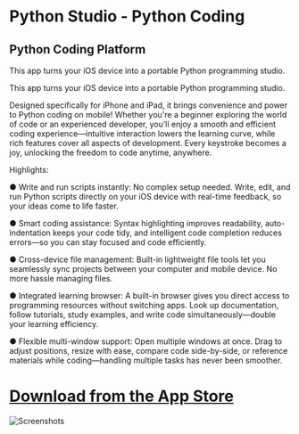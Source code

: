 # Python Studio - Python Coding

## Python Coding Platform

This app turns your iOS device into a portable Python programming studio.

This app turns your iOS device into a portable Python programming studio.

Designed specifically for iPhone and iPad, it brings convenience and power to Python coding on mobile! Whether you're a beginner exploring the world of code or an experienced developer, you’ll enjoy a smooth and efficient coding experience—intuitive interaction lowers the learning curve, while rich features cover all aspects of development. Every keystroke becomes a joy, unlocking the freedom to code anytime, anywhere.

Highlights:

● Write and run scripts instantly: No complex setup needed. Write, edit, and run Python scripts directly on your iOS device with real-time feedback, so your ideas come to life faster.

● Smart coding assistance: Syntax highlighting improves readability, auto-indentation keeps your code tidy, and intelligent code completion reduces errors—so you can stay focused and code efficiently.

● Cross-device file management: Built-in lightweight file tools let you seamlessly sync projects between your computer and mobile device. No more hassle managing files.

● Integrated learning browser: A built-in browser gives you direct access to programming resources without switching apps. Look up documentation, follow tutorials, study examples, and write code simultaneously—double your learning efficiency.

● Flexible multi-window support: Open multiple windows at once. Drag to adjust positions, resize with ease, compare code side-by-side, or reference materials while coding—handling multiple tasks has never been smoother.

# [Download from the App Store](https://apps.apple.com/us/app/python-studio-python-coding/id6749899391?platform=iphone)

 
![Screenshots](https://www.dazhuogroup.com/codemaster/images/screenshots.png) 

